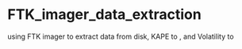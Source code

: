 # FTK_imager_data_extraction
using FTK imager to extract data from disk, KAPE to , and Volatility to 
